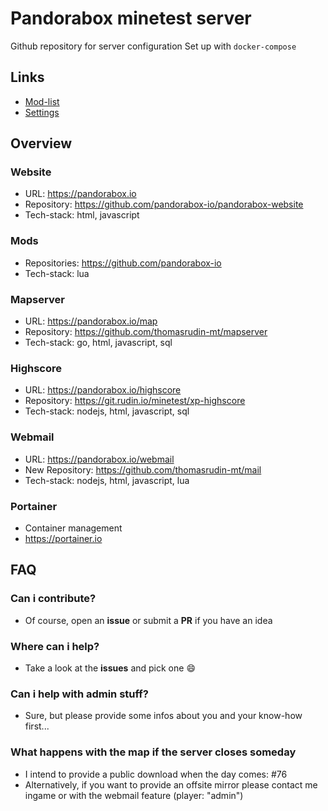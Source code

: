 
# Pandorabox minetest server
Github repository for server configuration
Set up with `docker-compose`

## Links

* [Mod-list](doc/mods.md)
* [Settings](doc/settings.md)


## Overview

### Website

* URL: https://pandorabox.io
* Repository: https://github.com/pandorabox-io/pandorabox-website
* Tech-stack: html, javascript

### Mods

* Repositories: https://github.com/pandorabox-io
* Tech-stack: lua

### Mapserver

* URL: https://pandorabox.io/map
* Repository: https://github.com/thomasrudin-mt/mapserver
* Tech-stack: go, html, javascript, sql

### Highscore

* URL: https://pandorabox.io/highscore
* Repository: https://git.rudin.io/minetest/xp-highscore
* Tech-stack: nodejs, html, javascript, sql

### Webmail

* URL: https://pandorabox.io/webmail
* New Repository: https://github.com/thomasrudin-mt/mail
* Tech-stack: nodejs, html, javascript, lua

### Portainer

* Container management
* https://portainer.io

## FAQ

### Can i contribute?
* Of course, open an **issue** or submit a **PR** if you have an idea

### Where can i help?
* Take a look at the **issues** and pick one :smile:

### Can i help with admin stuff?
* Sure, but please provide some infos about you and your know-how first...

### What happens with the map if the server closes someday
* I intend to provide a public download when the day comes: #76
* Alternatively, if you want to provide an offsite mirror please contact me ingame or with the webmail feature (player: "admin")
